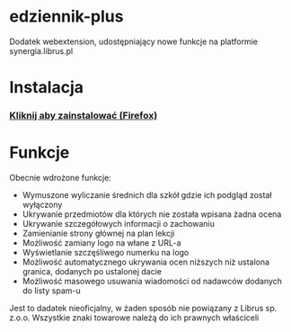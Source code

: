 # edziennik-plus
Dodatek webextension, udostępniający nowe funkcje na platformie synergia.librus.pl
# Instalacja
### [Kliknij aby zainstalować (Firefox)](https://github.com/msxmine/edziennik-plus/releases/download/0.3.2/edziennik_plus-0.3.2-an.fx.xpi)
# Funkcje
Obecnie wdrożone funkcje:
* Wymuszone wyliczanie średnich dla szkół gdzie ich podgląd został wyłączony
* Ukrywanie przedmiotów dla których nie została wpisana żadna ocena
* Ukrywanie szczegółowych informacji o zachowaniu
* Zamienianie strony głównej na plan lekcji
* Możliwość zamiany logo na włane z URL-a
* Wyświetlanie szczęśliwego numerku na logo
* Możliwość automatycznego ukrywania ocen niższych niż ustalona granica, dodanych po ustalonej dacie
* Możliwość masowego usuwania wiadomości od nadawców dodanych do listy spam-u

Jest to dadatek nieoficjalny, w żaden sposób nie powiązany z Librus sp. z.o.o. Wszystkie znaki towarowe należą do ich prawnych właściceli
